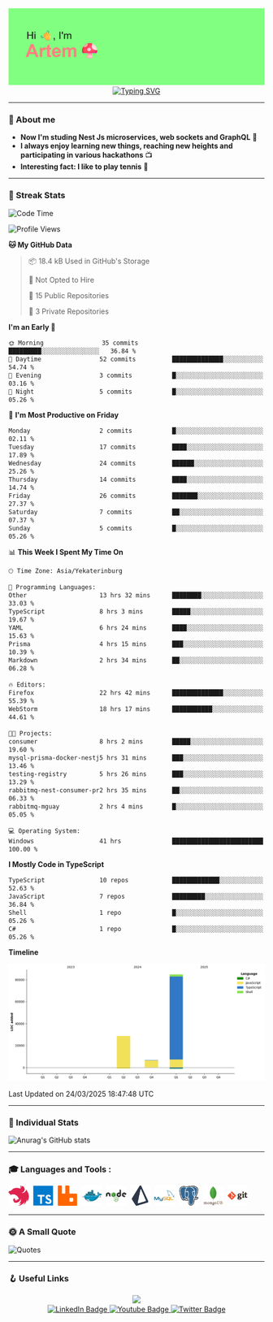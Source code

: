 <div id="header" align="center">
  <img src="https://github.com/CurlyBattery/CurlyBattery/blob/master/header.png?raw=true" alt="альтернативный текст">
  <a href="https://git.io/typing-svg"><img src="https://readme-typing-svg.demolab.com?font=Fira+Code&pause=1000&color=2BF777&width=435&lines=I've+been+doing+backend+programming+;on+Nest+JS+for+13+months+now" alt="Typing SVG" /></a>
</div>

---

### :otter: About me 
- __Now I'm studing Nest Js microservices, web sockets and GraphQL__ 🧩
- __I always enjoy learning new things, reaching new heights and participating in various hackathons__ 📺
- __Interesting fact: I like to play tennis__ 🏓

---

### :monorail: Streak Stats 

<!--START_SECTION:waka-->
![Code Time](http://img.shields.io/badge/Code%20Time-534%20hrs%2028%20mins-blue)

![Profile Views](http://img.shields.io/badge/Profile%20Views-97-blue)

**🐱 My GitHub Data** 

> 📦 18.4 kB Used in GitHub's Storage 
 > 
> 🚫 Not Opted to Hire
 > 
> 📜 15 Public Repositories 
 > 
> 🔑 3 Private Repositories 
 > 
**I'm an Early 🐤** 

```text
🌞 Morning                35 commits          █████████░░░░░░░░░░░░░░░░   36.84 % 
🌆 Daytime                52 commits          ██████████████░░░░░░░░░░░   54.74 % 
🌃 Evening                3 commits           █░░░░░░░░░░░░░░░░░░░░░░░░   03.16 % 
🌙 Night                  5 commits           █░░░░░░░░░░░░░░░░░░░░░░░░   05.26 % 
```
📅 **I'm Most Productive on Friday** 

```text
Monday                   2 commits           █░░░░░░░░░░░░░░░░░░░░░░░░   02.11 % 
Tuesday                  17 commits          ████░░░░░░░░░░░░░░░░░░░░░   17.89 % 
Wednesday                24 commits          ██████░░░░░░░░░░░░░░░░░░░   25.26 % 
Thursday                 14 commits          ████░░░░░░░░░░░░░░░░░░░░░   14.74 % 
Friday                   26 commits          ███████░░░░░░░░░░░░░░░░░░   27.37 % 
Saturday                 7 commits           ██░░░░░░░░░░░░░░░░░░░░░░░   07.37 % 
Sunday                   5 commits           █░░░░░░░░░░░░░░░░░░░░░░░░   05.26 % 
```


📊 **This Week I Spent My Time On** 

```text
🕑︎ Time Zone: Asia/Yekaterinburg

💬 Programming Languages: 
Other                    13 hrs 32 mins      ████████░░░░░░░░░░░░░░░░░   33.03 % 
TypeScript               8 hrs 3 mins        █████░░░░░░░░░░░░░░░░░░░░   19.67 % 
YAML                     6 hrs 24 mins       ████░░░░░░░░░░░░░░░░░░░░░   15.63 % 
Prisma                   4 hrs 15 mins       ███░░░░░░░░░░░░░░░░░░░░░░   10.39 % 
Markdown                 2 hrs 34 mins       ██░░░░░░░░░░░░░░░░░░░░░░░   06.28 % 

🔥 Editors: 
Firefox                  22 hrs 42 mins      ██████████████░░░░░░░░░░░   55.39 % 
WebStorm                 18 hrs 17 mins      ███████████░░░░░░░░░░░░░░   44.61 % 

🐱‍💻 Projects: 
consumer                 8 hrs 2 mins        █████░░░░░░░░░░░░░░░░░░░░   19.60 % 
mysql-prisma-docker-nestj5 hrs 31 mins       ███░░░░░░░░░░░░░░░░░░░░░░   13.46 % 
testing-registry         5 hrs 26 mins       ███░░░░░░░░░░░░░░░░░░░░░░   13.29 % 
rabbitmq-nest-consumer-pr2 hrs 35 mins       ██░░░░░░░░░░░░░░░░░░░░░░░   06.33 % 
rabbitmq-mguay           2 hrs 4 mins        █░░░░░░░░░░░░░░░░░░░░░░░░   05.05 % 

💻 Operating System: 
Windows                  41 hrs              █████████████████████████   100.00 % 
```

**I Mostly Code in TypeScript** 

```text
TypeScript               10 repos            █████████████░░░░░░░░░░░░   52.63 % 
JavaScript               7 repos             █████████░░░░░░░░░░░░░░░░   36.84 % 
Shell                    1 repo              █░░░░░░░░░░░░░░░░░░░░░░░░   05.26 % 
C#                       1 repo              █░░░░░░░░░░░░░░░░░░░░░░░░   05.26 % 
```



**Timeline**

![Lines of Code chart](https://raw.githubusercontent.com/CurlyBattery/CurlyBattery/master/assets/bar_graph.png)


 Last Updated on 24/03/2025 18:47:48 UTC
<!--END_SECTION:waka-->

---

### :slot_machine: Individual Stats 
![Anurag's GitHub stats](https://github-readme-stats.vercel.app/api?username=CurlyBattery&hide=contribs,prs&theme=dracula)

---

### :mortar_board: Languages and Tools :
<div>
  <img src="https://github.com/devicons/devicon/blob/master/icons/nestjs/nestjs-original.svg" title="Nest" alt="Nest" width="40" height="40"/>&nbsp;
  <img src="https://github.com/devicons/devicon/blob/master/icons/typescript/typescript-plain.svg" title="TypeScript" alt="TypeScript" width="40" height="40"/>&nbsp;
  <img src="https://github.com/devicons/devicon/blob/master/icons/rabbitmq/rabbitmq-original.svg" title="Rabbit" alt="RabbitMQ" width="40" height="40"/>&nbsp;
  <img src="https://github.com/devicons/devicon/blob/master/icons/docker/docker-original.svg" title="Docker" alt="Docker" width="40" height="40"/>&nbsp;
  <img src="https://github.com/devicons/devicon/blob/master/icons/nodejs/nodejs-original-wordmark.svg" title="NodeJS" alt="NodeJS" width="40" height="40"/>&nbsp;
  <img src="https://github.com/devicons/devicon/blob/master/icons/prisma/prisma-original.svg" title="Prisma"  alt="Prisma" width="40" height="40"/>&nbsp;
  <img src="https://github.com/devicons/devicon/blob/master/icons/mysql/mysql-original-wordmark.svg" title="MySQL"  alt="MySQL" width="40" height="40"/>&nbsp;
  <img src="https://github.com/devicons/devicon/blob/master/icons/postgresql/postgresql-original.svg" title="PostgreSQL"  alt="PostgreSQL" width="40" height="40"/>&nbsp;
  <img src="https://github.com/devicons/devicon/blob/master/icons/mongodb/mongodb-original-wordmark.svg" title="MongoDB" alt="MongoDB" width="40" height="40"/>&nbsp;
  <img src="https://github.com/devicons/devicon/blob/master/icons/git/git-original-wordmark.svg" title="Git" **alt="Git" width="40" height="40"/>
</div>

---

### :sun_with_face: A Small Quote
![Quotes](https://quotes-github-readme.vercel.app/api?type=horizontal&theme=dark)

---

### :hook: Useful Links 
<div align="center">
  <img src="https://media2.giphy.com/media/v1.Y2lkPTc5MGI3NjExdG1qb3M0MHpyZmczeDJoZzR4Z2lvcXBydDhpejNpb3Zoc2NoM2lnaCZlcD12MV9pbnRlcm5hbF9naWZfYnlfaWQmY3Q9Zw/FXynzLoP14IHsnfGmO/giphy.gif" height="300">
  
  <div id="badges">
  <a href="your-linkedin-URL">
    <img src="https://img.shields.io/badge/LinkedIn-blue?style=for-the-badge&logo=linkedin&logoColor=white" alt="LinkedIn Badge"/>
  </a>
  <a href="your-youtube-URL">
    <img src="https://img.shields.io/badge/YouTube-red?style=for-the-badge&logo=youtube&logoColor=white" alt="Youtube Badge"/>
  </a>
  <a href="your-twitter-URL">
    <img src="https://img.shields.io/badge/Twitter-blue?style=for-the-badge&logo=twitter&logoColor=white" alt="Twitter Badge"/>
  </a>
